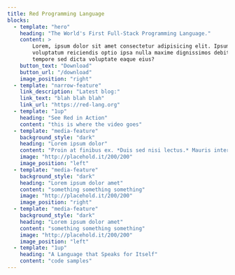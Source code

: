 ```yaml
---
title: Red Programming Language
blocks:
  - template: "hero"
    heading: "The World's First Full-Stack Programming Language."
    content: >
        Lorem, ipsum dolor sit amet consectetur adipisicing elit. Ipsum temporibus eum quibusdam quas
        voluptatum reiciendis optio ipsa nulla maxime dignissimos debitis, laboriosam quisquam nobis
        tempore sed dicta voluptate eaque eius?
    button_text: "Download"
    button_url: "/download"
    image_position: "right"
  - template: "narrow-feature"
    link_description: "Latest blog:"
    link_text: "blah blah blah"
    link_url: "https://red-lang.org"
  - template: "1up"
    heading: "See Red in Action"
    content: "this is where the video goes"
  - template: "media-feature"
    background_style: "dark"
    heading: "Lorem ipsum dolor"
    content: "Proin at finibus ex. *Duis sed nisi lectus.* Mauris interdum ac nunc quis pharetra. Vivamus rhoncus porttitor ante."
    image: "http://placehold.it/200/200"
    image_position: "left"
  - template: "media-feature"
    background_style: "dark"
    heading: "Lorem ipsum dolor amet"
    content: "something something something"
    image: "http://placehold.it/200/200"
    image_position: "right"
  - template: "media-feature"
    background_style: "dark"
    heading: "Lorem ipsum dolor amet"
    content: "something something something"
    image: "http://placehold.it/200/200"
    image_position: "left"
  - template: "1up"
    heading: "A Language that Speaks for Itself"
    content: "code samples"
---
```

